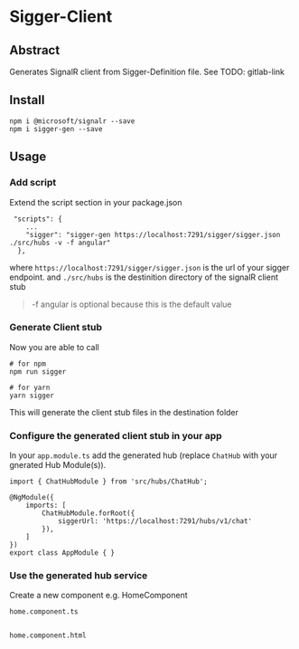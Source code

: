 # Sigger-Client

## Abstract
Generates SignalR client from Sigger-Definition file. See TODO: gitlab-link

## Install
```
npm i @microsoft/signalr --save
npm i sigger-gen --save
```

## Usage

### Add script
Extend the script section in your package.json
```
 "scripts": {
    ...
    "sigger": "sigger-gen https://localhost:7291/sigger/sigger.json ./src/hubs -v -f angular"
  },
```
where `https://localhost:7291/sigger/sigger.json` is the url of your sigger endpoint. and `./src/hubs`
is the destinition directory of the signalR client stub

> -f angular is optional because this is the default value

### Generate Client stub

Now you are able to call
```
# for npm 
npm run sigger

# for yarn
yarn sigger
```

This will generate the client stub files in the destination folder

### Configure the generated client stub in your app

In your `app.module.ts` add the generated hub (replace `ChatHub` with your gnerated Hub Module(s)).

```
import { ChatHubModule } from 'src/hubs/ChatHub';

@NgModule({
    imports: [
        ChatHubModule.forRoot({
            siggerUrl: 'https://localhost:7291/hubs/v1/chat'
        }),
    ]
})
export class AppModule { }
```

### Use the generated hub service

Create a new component e.g. HomeComponent

`home.component.ts`
```
```

`home.component.html`
```
```